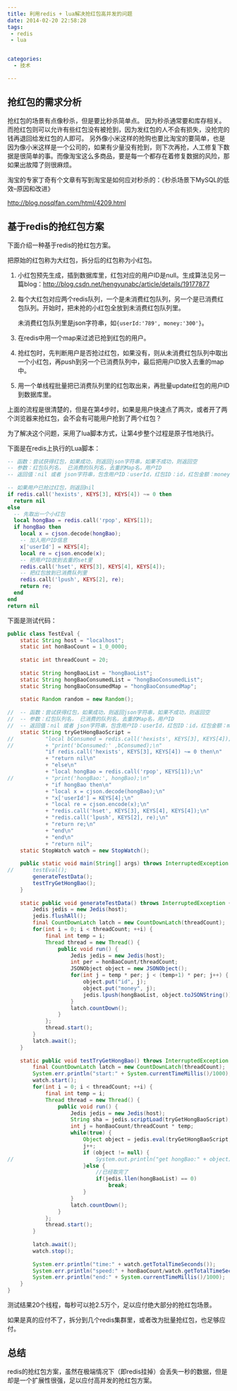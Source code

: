```yaml
---
title: 利用redis + lua解决抢红包高并发的问题
date: 2014-02-20 22:58:28
tags:
 - redis
 - lua


categories:
  - 技术

---
```


## 抢红包的需求分析

抢红包的场景有点像秒杀，但是要比秒杀简单点。
因为秒杀通常要和库存相关。而抢红包则可以允许有些红包没有被抢到，因为发红包的人不会有损失，没抢完的钱再退回给发红包的人即可。
另外像小米这样的抢购也要比淘宝的要简单，也是因为像小米这样是一个公司的，如果有少量没有抢到，则下次再抢，人工修复下数据是很简单的事。而像淘宝这么多商品，要是每一个都存在着修复数据的风险，那如果出故障了则很麻烦。

淘宝的专家丁奇有个文章有写到淘宝是如何应对秒杀的：《秒杀场景下MySQL的低效–原因和改进》

http://blog.nosqlfan.com/html/4209.html

## 基于redis的抢红包方案

下面介绍一种基于redis的抢红包方案。

把原始的红包称为大红包，拆分后的红包称为小红包。

1. 小红包预先生成，插到数据库里，红包对应的用户ID是null。生成算法见另一篇blog：http://blog.csdn.net/hengyunabc/article/details/19177877

1. 每个大红包对应两个redis队列，一个是未消费红包队列，另一个是已消费红包队列。开始时，把未抢的小红包全放到未消费红包队列里。

    未消费红包队列里是json字符串，如`{userId:'789', money:'300'}`。

1. 在redis中用一个map来过滤已抢到红包的用户。

1. 抢红包时，先判断用户是否抢过红包，如果没有，则从未消费红包队列中取出一个小红包，再push到另一个已消费队列中，最后把用户ID放入去重的map中。

1. 用一个单线程批量把已消费队列里的红包取出来，再批量update红包的用户ID到数据库里。

上面的流程是很清楚的，但是在第4步时，如果是用户快速点了两次，或者开了两个浏览器来抢红包，会不会有可能用户抢到了两个红包？

为了解决这个问题，采用了lua脚本方式，让第4步整个过程是原子性地执行。

下面是在redis上执行的Lua脚本：

```lua
-- 函数：尝试获得红包，如果成功，则返回json字符串，如果不成功，则返回空
-- 参数：红包队列名， 已消费的队列名，去重的Map名，用户ID
-- 返回值：nil 或者 json字符串，包含用户ID：userId，红包ID：id，红包金额：money
 
-- 如果用户已抢过红包，则返回nil
if redis.call('hexists', KEYS[3], KEYS[4]) ~= 0 then
  return nil
else
  -- 先取出一个小红包
  local hongBao = redis.call('rpop', KEYS[1]);
  if hongBao then
    local x = cjson.decode(hongBao);
    -- 加入用户ID信息
    x['userId'] = KEYS[4];
    local re = cjson.encode(x);
    -- 把用户ID放到去重的set里
    redis.call('hset', KEYS[3], KEYS[4], KEYS[4]);
    -- 把红包放到已消费队列里
    redis.call('lpush', KEYS[2], re);
    return re;
  end
end
return nil
```

下面是测试代码：

```java
public class TestEval {
	static String host = "localhost";
	static int honBaoCount = 1_0_0000;
	
	static int threadCount = 20;
	
	static String hongBaoList = "hongBaoList";
	static String hongBaoConsumedList = "hongBaoConsumedList";
	static String hongBaoConsumedMap = "hongBaoConsumedMap";
	
	static Random random = new Random();
	
//	-- 函数：尝试获得红包，如果成功，则返回json字符串，如果不成功，则返回空
//	-- 参数：红包队列名， 已消费的队列名，去重的Map名，用户ID
//	-- 返回值：nil 或者 json字符串，包含用户ID：userId，红包ID：id，红包金额：money
	static String tryGetHongBaoScript = 
//			"local bConsumed = redis.call('hexists', KEYS[3], KEYS[4]);\n"
//			+ "print('bConsumed:' ,bConsumed);\n"
			"if redis.call('hexists', KEYS[3], KEYS[4]) ~= 0 then\n"
			+ "return nil\n"
			+ "else\n"
			+ "local hongBao = redis.call('rpop', KEYS[1]);\n"
//			+ "print('hongBao:', hongBao);\n"
			+ "if hongBao then\n"
			+ "local x = cjson.decode(hongBao);\n"
			+ "x['userId'] = KEYS[4];\n"
			+ "local re = cjson.encode(x);\n"
			+ "redis.call('hset', KEYS[3], KEYS[4], KEYS[4]);\n"
			+ "redis.call('lpush', KEYS[2], re);\n"
			+ "return re;\n"
			+ "end\n"
			+ "end\n"
			+ "return nil";
	static StopWatch watch = new StopWatch();
	
	public static void main(String[] args) throws InterruptedException {
//		testEval();
		generateTestData();
		testTryGetHongBao();
	}
	
	static public void generateTestData() throws InterruptedException {
		Jedis jedis = new Jedis(host);
		jedis.flushAll();
		final CountDownLatch latch = new CountDownLatch(threadCount);
		for(int i = 0; i < threadCount; ++i) {
			final int temp = i;
			Thread thread = new Thread() {
				public void run() {
					Jedis jedis = new Jedis(host);
					int per = honBaoCount/threadCount;
					JSONObject object = new JSONObject();
					for(int j = temp * per; j < (temp+1) * per; j++) {
						object.put("id", j);
						object.put("money", j);
						jedis.lpush(hongBaoList, object.toJSONString());
					}
					latch.countDown();
				}
			};
			thread.start();
		}
		latch.await();
	}
	
	static public void testTryGetHongBao() throws InterruptedException {
		final CountDownLatch latch = new CountDownLatch(threadCount);
		System.err.println("start:" + System.currentTimeMillis()/1000);
		watch.start();
		for(int i = 0; i < threadCount; ++i) {
			final int temp = i;
			Thread thread = new Thread() {
				public void run() {
					Jedis jedis = new Jedis(host);
					String sha = jedis.scriptLoad(tryGetHongBaoScript);
					int j = honBaoCount/threadCount * temp;
					while(true) {
						Object object = jedis.eval(tryGetHongBaoScript, 4, hongBaoList, hongBaoConsumedList, hongBaoConsumedMap, "" + j);
						j++;
						if (object != null) {
//							System.out.println("get hongBao:" + object);
						}else {
							//已经取完了
							if(jedis.llen(hongBaoList) == 0)
								break;
						}
					}
					latch.countDown();
				}
			};
			thread.start();
		}
		
		latch.await();
		watch.stop();
		
		System.err.println("time:" + watch.getTotalTimeSeconds());
		System.err.println("speed:" + honBaoCount/watch.getTotalTimeSeconds());
		System.err.println("end:" + System.currentTimeMillis()/1000);
	}
}
```

测试结果20个线程，每秒可以抢2.5万个，足以应付绝大部分的抢红包场景。

如果是真的应付不了，拆分到几个redis集群里，或者改为批量抢红包，也足够应付。

## 总结

redis的抢红包方案，虽然在极端情况下（即redis挂掉）会丢失一秒的数据，但是却是一个扩展性很强，足以应付高并发的抢红包方案。